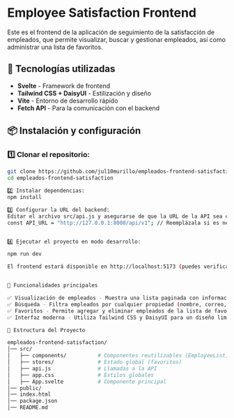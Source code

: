 # Employee Satisfaction Frontend

Este es el frontend de la aplicación de seguimiento de la satisfacción de empleados, que permite visualizar, buscar y gestionar empleados, así como administrar una lista de favoritos.

## 🚀 Tecnologías utilizadas

- **Svelte** - Framework de frontend
- **Tailwind CSS + DaisyUI** - Estilización y diseño
- **Vite** - Entorno de desarrollo rápido
- **Fetch API** - Para la comunicación con el backend

## 📦 Instalación y configuración

### 1️⃣ Clonar el repositorio:

```bash
git clone https://github.com/jul10murillo/empleados-frontend-satisfaction.git
cd empleados-frontend-satisfaction

2️⃣ Instalar dependencias:
npm install

3️⃣ Configurar la URL del backend:
Editar el archivo src/api.js y asegurarse de que la URL de la API sea correcta:
const API_URL = "http://127.0.0.1:8000/api/v1"; // Reemplázala si es necesario


4️⃣ Ejecutar el proyecto en modo desarrollo:

npm run dev

El frontend estará disponible en http://localhost:5173 (puedes verificar en la terminal la URL exacta).


📌 Funcionalidades principales

✅ Visualización de empleados - Muestra una lista paginada con información de los empleados.
✅ Búsqueda - Filtra empleados por cualquier propiedad (nombre, correo, área, etc.).
✅ Favoritos - Permite agregar y eliminar empleados de la lista de favoritos.
✅ Interfaz moderna - Utiliza Tailwind CSS y DaisyUI para un diseño limpio y accesible.

📂 Estructura del Proyecto

empleados-frontend-satisfaction/
│── src/
│   ├── components/          # Componentes reutilizables (EmployeeList, FavoriteList, SearchBar, Modal)
│   ├── stores/              # Estado global (favoritos)
│   ├── api.js               # Llamadas a la API
│   ├── app.css              # Estilos globales
│   ├── App.svelte           # Componente principal
│── public/
│── index.html
│── package.json
│── README.md